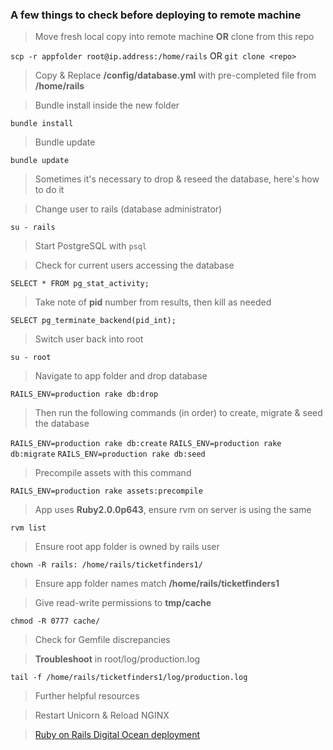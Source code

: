 ### A few things to check before deploying to remote machine

> Move fresh local copy into remote machine **OR** clone from this repo

`scp -r appfolder root@ip.address:/home/rails` OR `git clone <repo>`

> Copy & Replace **/config/database.yml** with pre-completed file from **/home/rails**

<!-- -->
> Bundle install inside the new folder

`bundle install`

> Bundle update

`bundle update`

> Sometimes it's necessary to drop & reseed the database, here's how to do it

> Change user to rails (database administrator)

`su - rails`

> Start PostgreSQL with `psql`

<!-- -->
> Check for current users accessing the database

`SELECT * FROM pg_stat_activity;`

> Take note of **pid** number from results, then kill as needed

`SELECT pg_terminate_backend(pid_int);`

> Switch user back into root

`su - root`

> Navigate to app folder and drop database

`RAILS_ENV=production rake db:drop`

> Then run the following commands (in order) to create, migrate & seed the database

`RAILS_ENV=production rake db:create`
`RAILS_ENV=production rake db:migrate`
`RAILS_ENV=production rake db:seed`

> Precompile assets with this command

`RAILS_ENV=production rake assets:precompile`

<!-- -->
> App uses **Ruby2.0.0p643**, ensure rvm on server is using the same

`rvm list`

> Ensure root app folder is owned by rails user

`chown -R rails: /home/rails/ticketfinders1/`

> Ensure app folder names match **/home/rails/ticketfinders1**

<!-- -->
> Give read-write permissions to **tmp/cache**

`chmod -R 0777 cache/`

> Check for Gemfile discrepancies

<!-- -->
> **Troubleshoot** in root/log/production.log

`tail -f /home/rails/ticketfinders1/log/production.log`

> Further helpful resources

<!-- -->
> Restart Unicorn & Reload NGINX

<!-- -->
>[Ruby on Rails Digital Ocean deployment](https://www.digitalocean.com/community/tutorials/how-to-use-the-ruby-on-rails-one-click-application-on-digitalocean "Title")

